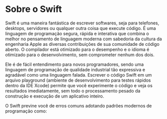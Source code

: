# Sobre o Swift

Swift é uma maneira fantástica de escrever softwares, seja para telefones, desktops, servidores ou qualquer outra coisa que execute código. É uma linguagem de programação segura, rápida e interativa que combina o melhor no pensamento de linguagem moderna com sabedoria da cultura da engenharia Apple as diversas contribuições de sua comunidade de código aberto. O compilador está otimizado para o desempenho e o idioma é otimizado para o desenvolvimento, sem comprometer nenhum dos dois.

Ele é de fácil entendimento para novos programadores, sendo uma linguagem de programação de qualidade industrial tão expressiva e agradável como uma linguagem falada. Escrever o código Swift em um arquivo playground \(ambiente de desenvolvimento para testes rápidos dentro da IDE Xcode\) permite que você experimente o código e veja os resultados imediatamente, sem todo o processamento pesado da construção e execução de um aplicativo inteiro.

O Swift previne você de erros comuns adotando padrões modernos de programação como:

